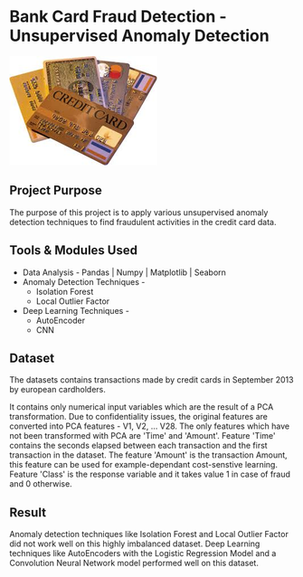 #   Bank Card Fraud Detection - Unsupervised Anomaly Detection 

![Myers Briggs Personality Types](images/img1.jpg)

## Project Purpose 

The purpose of this project is to apply various unsupervised anomaly detection techniques to find fraudulent activities in the credit card data. 

## Tools & Modules Used

*   Data Analysis - Pandas | Numpy | Matplotlib | Seaborn
*   Anomaly Detection Techniques - 
    * Isolation Forest
    * Local Outlier Factor
*   Deep Learning Techniques - 
    * AutoEncoder
    * CNN

## Dataset

The datasets contains transactions made by credit cards in September 2013 by european cardholders.

It contains only numerical input variables which are the result of a PCA transformation. Due to confidentiality issues, the original features are converted into PCA features - V1, V2, … V28. The only features which have not been transformed with PCA are 'Time' and 'Amount'. Feature 'Time' contains the seconds elapsed between each transaction and the first transaction in the dataset. The feature 'Amount' is the transaction Amount, this feature can be used for example-dependant cost-senstive learning. Feature 'Class' is the response variable and it takes value 1 in case of fraud and 0 otherwise.

## Result

Anomaly detection techniques like Isolation Forest and Local Outlier Factor did not work well on this highly imbalanced dataset. Deep Learning techniques like AutoEncoders with the Logistic Regression Model and a Convolution Neural Network model performed well on this dataset. 